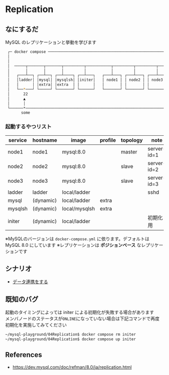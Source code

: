 # Replication
## なにするだ
MySQL のレプリケーションと挙動を学びます

```sh
 ┌─ docker compose ──────────────────────────────────────────────────────┐ 
 │                                                                       │ 
 │                                                                       │ 
 │  ─────┬───────┬───────┬─────────┬───────────┬─────────┬─────────┬──── │ 
 │       │       │       │         │           │         │         │     │ 
 │   ┌───┴──┐ ┌──┴──┐ ┌──┴────┐ ┌──┴───┐   ┌───┴───┐ ┌───┴───┐ ┌───┴───┐ │ 
 │   │ladder│ │mysql│ │mysqlsh│ │initer│   │ node1 │ │ node2 │ │ node3 │ │ 
 │   │      │ │extra│ │extra  │ │      │   │       │ │       │ │       │ │ 
 │   └──*───┘ └─────┘ └───────┘ └──────┘   └───────┘ └───────┘ └───────┘ │ 
 │      22                                                               │ 
 │      ▲                                                                │ 
 │      │                                                                │ 
 └──────*────────────────────────────────────────────────────────────────┘ 
       some                                                                
```

### 起動するやつリスト 
| service | hostname  | image         | profile | topology | note        |
| ------- | --------- | ------------- | ------- | -------- | ----------- |
| node1   | node1     | mysql:8.0     |         | master   | server-id=1 |
| node2   | node2     | mysql:8.0     |         | slave    | server-id=2 |
| node3   | node3     | mysql:8.0     |         | slave    | server-id=3 |
| ladder  | ladder    | local/ladder  |         |          | sshd        |
| mysql   | (dynamic) | local/ladder  | extra   |          |             |
| mysqlsh | (dynamic) | local/mysqlsh | extra   |          |             |
| initer  | (dynamic) | local/ladder  |         |          | 初期化用    |

※MySQLのバージョンは `docker-compose.yml` に依ります。デフォルトは MySQL 8.0 にしています
※レプリケーションは **ポジションベース** なレプリケーションです  

## シナリオ
 * [データ連携をする](./scenario01/README.md)

## 既知のバグ
起動のタイミングによっては initer による初期化が失敗する場合があります  
メンバノードのステータスが`ONLINE`になっていない場合は下記コマンドで再度初期化を実施してみてください  
```sh
~/mysql-playground/04Replication$ docker compose rm initer
~/mysql-playground/04Replication$ docker compose up initer
```

## References
* https://dev.mysql.com/doc/refman/8.0/ja/replication.html